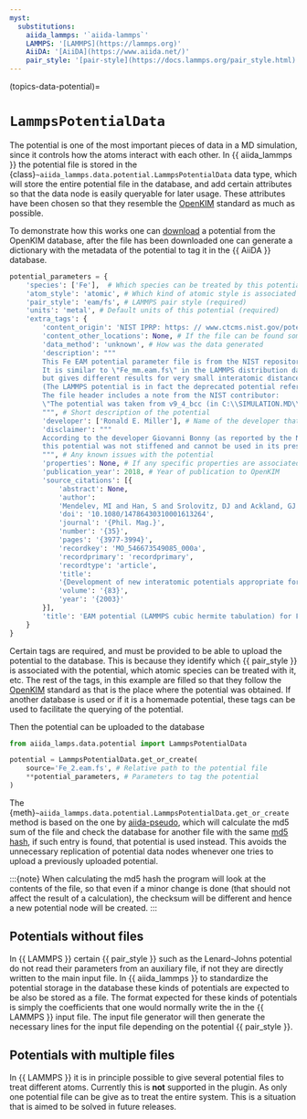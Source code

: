 ```yaml
---
myst:
  substitutions:
    aiida_lammps: '`aiida-lammps`'
    LAMMPS: '[LAMMPS](https://lammps.org)'
    AiiDA: '[AiiDA](https://www.aiida.net/)'
    pair_style: '[pair-style](https://docs.lammps.org/pair_style.html)'
---
```


(topics-data-potential)=

# ``LammpsPotentialData``

The potential is one of the most important pieces of data in a MD simulation, since it controls how the atoms interact with each other.
In {{ aiida_lammps }} the potential file is stored in the {class}`~aiida_lammps.data.potential.LammpsPotentialData` data type, which will store the entire potential file in the database, and add certain attributes so that the data node is easily queryable for later usage. These attributes have been chosen so that they resemble the [OpenKIM](https://openkim.org/doc/schema/kimspec/) standard as much as possible.

To demonstrate how this works one can [download](https://openkim.org/id/EAM_Dynamo_Mendelev_2003_Fe__MO_546673549085_000) a potential from the OpenKIM database, after the file has been downloaded one can generate a dictionary with the metadata of the potential to tag it in the {{ AiiDA }} database.

```python
potential_parameters = {
    'species': ['Fe'],  # Which species can be treated by this potential (required)
    'atom_style': 'atomic', # Which kind of atomic style is associated with this potential (required)
    'pair_style': 'eam/fs', # LAMMPS pair style (required)
    'units': 'metal', # Default units of this potential (required)
    'extra_tags': {
        'content_origin': 'NIST IPRP: https: // www.ctcms.nist.gov/potentials/Fe.html', # Where the file was original found
        'content_other_locations': None, # If the file can be found somewhere else
        'data_method': 'unknown', # How was the data generated
        'description': """
        This Fe EAM potential parameter file is from the NIST repository, \"Fe_2.eam.fs\" as of the March 9, 2009 update.
        It is similar to \"Fe_mm.eam.fs\" in the LAMMPS distribution dated 2007-06-11,
        but gives different results for very small interatomic distances
        (The LAMMPS potential is in fact the deprecated potential referred to in the March 9, 2009 update on the NIST repository).
        The file header includes a note from the NIST contributor:
        \"The potential was taken from v9_4_bcc (in C:\\SIMULATION.MD\\Fe\\Results\\ab_initio+Interstitials)\"
        """, # Short description of the potential
        'developer': ['Ronald E. Miller'], # Name of the developer that uploaded it to OpenKIM
        'disclaimer': """
        According to the developer Giovanni Bonny (as reported by the NIST IPRP),
        this potential was not stiffened and cannot be used in its present form for collision cascades.
        """, # Any known issues with the potential
        'properties': None, # If any specific properties are associated to the potential
        'publication_year': 2018, # Year of publication to OpenKIM
        'source_citations': [{
            'abstract': None,
            'author':
            'Mendelev, MI and Han, S and Srolovitz, DJ and Ackland, GJ and Sun, DY and Asta, M',
            'doi': '10.1080/14786430310001613264',
            'journal': '{Phil. Mag.}',
            'number': '{35}',
            'pages': '{3977-3994}',
            'recordkey': 'MO_546673549085_000a',
            'recordprimary': 'recordprimary',
            'recordtype': 'article',
            'title':
            '{Development of new interatomic potentials appropriate for crystalline and liquid iron}',
            'volume': '{83}',
            'year': '{2003}'
        }],
        'title': 'EAM potential (LAMMPS cubic hermite tabulation) for Fe developed by Mendelev et al. (2003) v000' # Title of the potential
    }
}
```
Certain tags are required, and must be provided to be able to upload the potential to the database. This is because they identify which {{ pair_style }} is associated with the potential, which atomic species can be treated with it, etc. The rest of the tags, in this example are filled so that they follow the [OpenKIM](https://openkim.org/doc/schema/kimspec/) standard as that is the place where the potential was obtained. If another database is used or if it is a homemade potential, these tags can be used to facilitate the querying of the potential.

Then the potential can be uploaded to the database
```python
from aiida_lamps.data.potential import LammpsPotentialData

potential = LammpsPotentialData.get_or_create(
    source='Fe_2.eam.fs', # Relative path to the potential file
    **potential_parameters, # Parameters to tag the potential
)

```

The {meth}`~aiida_lammps.data.potential.LammpsPotentialData.get_or_create` method is based on the one by [aiida-pseudo](https://github.com/aiidateam/aiida-pseudo/blob/master/aiida_pseudo/data/pseudo/pseudo.py), which will calculate the md5 sum of the file and check the database for another file with the same [md5 hash](https://en.wikipedia.org/wiki/MD5), if such entry is found, that potential is used instead. This avoids the unnecessary replication of potential data nodes whenever one tries to upload a previously uploaded potential.

:::{note}
When calculating the md5 hash the program will look at the contents of the file, so that even if a minor change is done (that should not affect the result of a calculation), the checksum will be different and hence a new potential node will be created.
:::

## Potentials without files
In {{ LAMMPS }} certain {{ pair_style }} such as the Lenard-Johns potential do not read their parameters from an auxiliary file, if not they are directly written to the main input file. In {{ aiida_lammps }} to standardize the potential storage in the database these kinds of potentials are expected to be also be stored as a file. The format expected for these kinds of potentials is simply the coefficients that one would normally write the in the {{ LAMMPS }} input file. The input file generator will then generate the necessary lines for the input file depending on the potential {{ pair_style }}.


## Potentials with multiple files
In {{ LAMMPS }} it is in principle possible to give several potential files to treat different atoms. Currently this is **not** supported in the plugin. As only one potential file can be give as to treat the entire system. This is a situation that is aimed to be solved in future releases.
